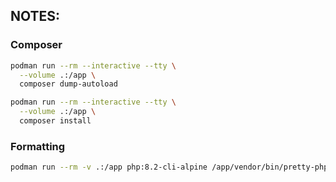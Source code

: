 ## NOTES:

### Composer

``` bash
podman run --rm --interactive --tty \
  --volume .:/app \
  composer dump-autoload
```

``` bash
podman run --rm --interactive --tty \
  --volume .:/app \
  composer install
```

### Formatting

``` bash
podman run --rm -v .:/app php:8.2-cli-alpine /app/vendor/bin/pretty-php /app/src
```
